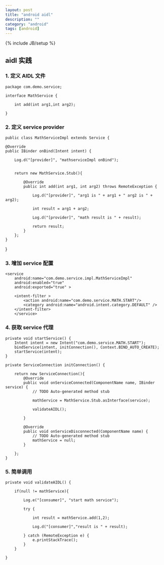 ```yaml
---
layout: post
title: "android aidl"
description: ""
category: "android" 
tags: [android]
---
```

{% include JB/setup %}

## aidl 实践

### 1. 定义 AIDL 文件

    package com.demo.service;

    interface MathService {

        int add(int arg1,int arg2);

    }  

### 2. 定义 service provider

	public class MathServiceImpl extends Service {

    @Override
    public IBinder onBind(Intent intent) {

        Log.d("[provider]", "mathserviceImpl onBind");


        return new MathService.Stub(){

            @Override
            public int add(int arg1, int arg2) throws RemoteException {

                Log.d("[provider]", "arg1 is " + arg1 + " arg2 is " + arg2);

                int result = arg1 + arg2;

                Log.d("[provider]", "math result is " + result);

                return result;
            }
        };
    }


}


### 3. 增加 service 配置

    <service
        android:name="com.demo.service.impl.MathServiceImpl"
        android:enabled="true"
        android:exported="true" >

        <intent-filter >
            <action android:name="com.demo.service.MATH.START"/>
            <category android:name="android.intent.category.DEFAULT" />
        </intent-filter>
        </service>

### 4. 获取 service 代理

    private void startService() {
        Intent intent = new Intent("com.demo.service.MATH.START");
        bindService(intent, initConnection(), Context.BIND_AUTO_CREATE);
        startService(intent);
    }

    private ServiceConnection initConnection() {

        return new ServiceConnection(){
            @Override
            public void onServiceConnected(ComponentName name, IBinder service) {
                // TODO Auto-generated method stub

                mathService = MathService.Stub.asInterface(service);

                validateAIDL();

            }

            @Override
            public void onServiceDisconnected(ComponentName name) {
                // TODO Auto-generated method stub
                mathService = null;
            }

        };
    }

### 5. 简单调用

    private void validateAIDL() {
        
        if(null != mathService){

            Log.e("[consumer]", "start math service");

            try {

                int result = mathService.add(1,2);

                Log.d("[consumer]","result is " + result);

            } catch (RemoteException e) {
                e.printStackTrace();
            }
        }
        
    }

